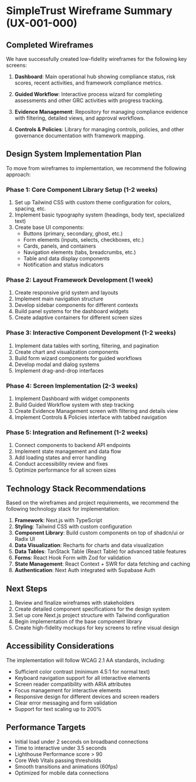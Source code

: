 # SimpleTrust Wireframe Summary (UX-001-000)

## Completed Wireframes

We have successfully created low-fidelity wireframes for the following key screens:

1. **Dashboard**: Main operational hub showing compliance status, risk scores, recent activities, and framework compliance metrics.

2. **Guided Workflow**: Interactive process wizard for completing assessments and other GRC activities with progress tracking.

3. **Evidence Management**: Repository for managing compliance evidence with filtering, detailed views, and approval workflows.

4. **Controls & Policies**: Library for managing controls, policies, and other governance documentation with framework mapping.

## Design System Implementation Plan

To move from wireframes to implementation, we recommend the following approach:

### Phase 1: Core Component Library Setup (1-2 weeks)
1. Set up Tailwind CSS with custom theme configuration for colors, spacing, etc.
2. Implement basic typography system (headings, body text, specialized text)
3. Create base UI components:
   - Buttons (primary, secondary, ghost, etc.)
   - Form elements (inputs, selects, checkboxes, etc.)
   - Cards, panels, and containers
   - Navigation elements (tabs, breadcrumbs, etc.)
   - Table and data display components
   - Notification and status indicators

### Phase 2: Layout Framework Development (1 week)
1. Create responsive grid system and layouts
2. Implement main navigation structure
3. Develop sidebar components for different contexts
4. Build panel systems for the dashboard widgets
5. Create adaptive containers for different screen sizes

### Phase 3: Interactive Component Development (1-2 weeks)
1. Implement data tables with sorting, filtering, and pagination
2. Create chart and visualization components
3. Build form wizard components for guided workflows
4. Develop modal and dialog systems
5. Implement drag-and-drop interfaces

### Phase 4: Screen Implementation (2-3 weeks)
1. Implement Dashboard with widget components
2. Build Guided Workflow system with step tracking
3. Create Evidence Management screen with filtering and details view
4. Implement Controls & Policies interface with tabbed navigation

### Phase 5: Integration and Refinement (1-2 weeks)
1. Connect components to backend API endpoints
2. Implement state management and data flow
3. Add loading states and error handling
4. Conduct accessibility review and fixes
5. Optimize performance for all screen sizes

## Technology Stack Recommendations

Based on the wireframes and project requirements, we recommend the following technology stack for implementation:

1. **Framework**: Next.js with TypeScript
2. **Styling**: Tailwind CSS with custom configuration
3. **Component Library**: Build custom components on top of shadcn/ui or Radix UI
4. **Data Visualization**: Recharts for charts and data visualization
5. **Data Tables**: TanStack Table (React Table) for advanced table features
6. **Forms**: React Hook Form with Zod for validation
7. **State Management**: React Context + SWR for data fetching and caching
8. **Authentication**: Next Auth integrated with Supabase Auth

## Next Steps

1. Review and finalize wireframes with stakeholders
2. Create detailed component specifications for the design system
3. Set up core Next.js project structure with Tailwind configuration
4. Begin implementation of the base component library
5. Create high-fidelity mockups for key screens to refine visual design

## Accessibility Considerations

The implementation will follow WCAG 2.1 AA standards, including:

- Sufficient color contrast (minimum 4.5:1 for normal text)
- Keyboard navigation support for all interactive elements
- Screen reader compatibility with ARIA attributes
- Focus management for interactive elements
- Responsive design for different devices and screen readers
- Clear error messaging and form validation
- Support for text scaling up to 200%

## Performance Targets

- Initial load under 2 seconds on broadband connections
- Time to interactive under 3.5 seconds
- Lighthouse Performance score > 90
- Core Web Vitals passing thresholds
- Smooth transitions and animations (60fps)
- Optimized for mobile data connections 